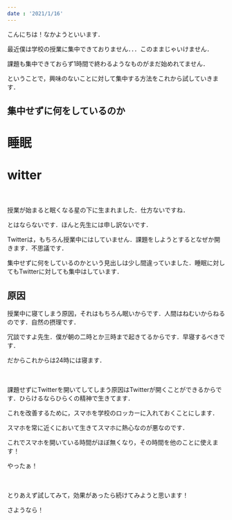 ```yaml
---
date : '2021/1/16'
---
```


こんにちは！なかようといいます．

最近僕は学校の授業に集中できておりません．．．このままじゃいけません．

課題も集中できておらず1時間で終わるようなものがまだ始めれてません．

ということで，興味のないことに対して集中する方法をこれから試していきます．

## 集中せずに何をしているのか

<h1>睡眠</h1>

<h1>witter</h1>

　

授業が始まると眠くなる星の下に生まれました．仕方ないですね．

とはならないです．ほんと先生には申し訳ないです．

Twitterは，もちろん授業中にはしていません．課題をしようとするとなぜか開きます．不思議です．

集中せずに何をしているのかという見出しは少し間違っていました．睡眠に対してもTwitterに対しても集中はしています．

## 原因

授業中に寝てしまう原因，それはもちろん眠いからです．人間はねむいからねるのです．自然の摂理です．

冗談ですよ先生．僕が朝の二時とか三時まで起きてるからです．早寝するべきです．

だからこれからは24時には寝ます．

　

課題せずにTwitterを開いてしてしまう原因はTwitterが開くことができるからです．ひらけるならひらくの精神で生きてます．

これを改善するために，スマホを学校のロッカーに入れておくことにします．

スマホを常に近くにおいて生きてスマホに熱心なのが悪なのです．

これでスマホを開いている時間がほぼ無くなり，その時間を他のことに使えます！

やったぁ！

　

とりあえず試してみて，効果があったら続けてみようと思います！

さようなら！

